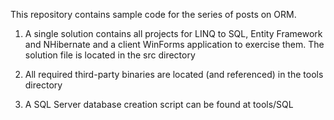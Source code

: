 This repository contains sample code for the series of posts on ORM. 

1. A single solution contains all projects for LINQ to SQL, Entity Framework and NHibernate and a client WinForms 
   application to exercise them. The solution file is located in the src directory
   
2. All required third-party binaries are located (and referenced) in the tools directory

3. A SQL Server database creation script can be found at tools/SQL